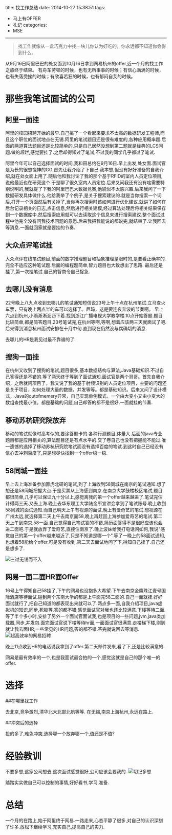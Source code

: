 title: 找工作总结
date: 2014-10-27 15:38:51
tags:
- 马上有OFFER
- 札记
categories:
- MSE

---

> 找工作就像从一盒巧克力中找一块儿你认为好吃的，你永远都不知道你会得到什么。

从9月16日阿里巴巴的处女面到10月16日拿到网易杭州的offer,近一个月的找工作之旅终于结束。
有舟车劳顿的时候，也有无所事事的时候；有信心满满的时候，也有失落受挫的时候；有欣喜若狂的时候，也有郁闷自艾的时候。

# 那些我笔试面试的公司

## 阿里一面挂

阿里的校园招聘开始的最早.自己挑了一个看起来要求不太高的数据研发工程师,而且这个职位的面试地点在无锡.阿里的笔试题目还是很有难度的,各种应用概率题.后面的两道算法题目还是比较简单的,只是自己居然没想到第二题就是经典的LCS问题.做的超烂,感觉要挂了.之后却得知过了笔试,不过我的同学几乎都过了笔试.

阿里今年可以自己选择面试的时间,我和田总约在9月16日.早上出发,处女面.面试官是为长的很想饶神的GG,首先让我介绍了下自己.我本想,但没有好好准备的自我介绍,就在处女面上用了.随后他和我讨论了我的那个基于RFID的室内人员定位项目,说他最近也在研究这个.于是聊了很久室内人员定位.后来又问我还有没有啥需要特别说明的,我就提了下我的阿里巴巴大数据竞赛,他貌似不太感兴趣.后来我问了一下数据研发具体做什么.他给我举了个例子,是关于搜索建议的.就是当你搜索一个词后,打开一个页面然后有关掉了,当你再次搜索时该如何进行优化建议.就讲了如何在后台记录相关的日志,点击信息,然后进行相关建模,经过算法处理后将相关结果保存到一个数据库中.然后搜索应用就可以去读取这个信息来进行搜索建议.整个面试过程中他完全没有问我技术问题的意愿.后来我把我能说的都说完,就结束了.让我回去等消息.一面就回家就是要挂的节奏.

## 大众点评笔试挂

大众点评在线笔试题目,前面的数字推理题目和抽象推理是限时的,是要看正确率的.完全不适应这种笔试题.后面的编程题简单,智力题目也大致想出了思路.
最后还是挂了,第一次挂笔试.自己的智商令自己捉急.


## 去哪儿没有消息

22号晚上八九点收到去哪儿的笔试通知短信说23号上午十点在杭州笔试.立马查火车票，只有晚上两点半的车可以选择了。尼玛，这是要连夜奔波的节奏啊。
早上六点到杭州,小雨淅淅沥沥下着.找到浙江广播电视大学教学楼.10点开始答题.题目比较简单,都是简答题目.23号笔试完,在杭州等啊,等啊,想着应该两三天就面试了吧.后来得到消息杭州面试安排在十月中旬.直到现在仍然没与偶确切的消息.

去哪儿的HR是我见过最不靠谱的了.

## 搜狗一面挂

在杭州又收到了搜狗的笔试,题目很多,基本数据结构与算法,Java基础知识.不过自己答得还是不错的.等了两天终于等到了面试通知.面试官是两个哥哥。首先自我介绍，之后就问项目了，我又说了我的基于射频识别的人员定位项目，主要的问题还是关于项目，如何处理大量的数据，并发等等。都是基础知识。后来又问了设计模式，Java的outofmemery异常，自己实现单例模式，一个由大变小又由小变大的数组查找最小值。都是基础的问题,自己却答的都不是很好.一面就挂的节奏.

## 移动苏杭研究院放弃

移动的笔试就像时高考似的,要涂答题卡的.各种行测题目,体量大.后面的java专业题目都是应用相关的,算法题目还是有点水平的.交了卷自己也没有把握能不能过.唯一遗憾的选择了移动苏杭研究院笔试而没有选择百度的笔试.到这时自己已经没有信心去冲刺百度了,只是想尽快找到一个offer稳一稳.

## 58同城一面挂

早上去上海准备参加雅虎北研的笔试,到了上海收到58同城在南京的笔试通知.想了想还是58同城把握大点.于是买票从上海感到南京.在南京大学鼓楼校区笔试,题目都很简单,几乎可以保证九十分以上,感觉离我的第一个offer越来越进了.笔试完估计得两三天.又去上海.晚上去华东理工大学陆金所宣讲会拿到了笔试账号.晚上收到58同城的面试通知.而自己明天上午有视源的面试,晚上有爱奇艺的笔试.想视源在广州太远,就选择第二天上午去南京面58,晚上再赶回上海参加爱奇艺的笔试.第二天上午到南京,58一面.自己觉得自己笔试答的不错,简历面答得不是很好应该也会进二面吧.于是就放弃了爱奇艺,直接住南京了.晚上波妹给我打电话问如何,我说"感觉自己的第一个offer越来越近了,只是不知道是哪一个".等了一晚上的58面试通知,也想着58能给个offer.可是没有收到.第二天去面试地问了下,得知自己挂了.自己还是想多了.

![三过无锡而不入](http://a.hiphotos.bdimg.com/album/s%3D550%3Bq%3D90%3Bc%3Dxiangce%2C100%2C100/sign=a027e862acc379317968862cdbffc678/f636afc379310a556bcef490b44543a9832610ef.jpg?referer=94df71521e950a7b2c227af450a6&x=.jpg)

## 网易一面二面HR面Offer

16号上午得知自己58挂了,下午的网易也没抱多大希望.下午去南京金鹰珠江壹号国际酒店等待面试.碰到两个东南大学的都是上午面完58二面的.自己一面就挂.好好面试就行了,把自己知道的都表现出来就可以了.两点多一面,自我介绍项目,java虚拟机的知识,同步,死锁等.答的都不错,感觉面试官对我也还比较满意.下楼等待二面.等了半个多小时,安排了另外一个面试官面试我,也是项目的一些问题,jvm,java类加载器,同步,并发包.面完面试官说下楼等待hr面,一面面试官很满意.走楼梯下楼,刚到就让我去面HR,一些常见的HR问题,答的都不错.答完就说回去等消息.
![超高效率的网易招聘](http://d.hiphotos.bdimg.com/album/s%3D550%3Bq%3D90%3Bc%3Dxiangce%2C100%2C100/sign=d3a70064ea24b899da3c793d5e3d6ca8/1e30e924b899a901b79771521e950a7b0208f530.jpg?referer=2c55649f0946f21f90236a6333ee&x=.jpg)

晚上11点收到HR的电话说我拿到了offer.第二天邮件发来,看了下,还是比较满意的.

网易是最有效率的一个,也是我面试最合拍的一个,感觉这就是自己的那个唯一的offer.


# 选择

##在哪里找工作

去北京,竞争激烈,清华北大北邮北航等等.
在无锡,南京上海杭州,永远在路上.

##冲突后的选择

投的多了,难免冲突,选择哪一个放弃哪一个,值还是不值?

# 经验教训

不要多想,这家公司想去,这次面试感觉很好,公司应该会要我的.
![切记多想](http://c.hiphotos.bdimg.com/album/s%3D550%3Bq%3D90%3Bc%3Dxiangce%2C100%2C100/sign=4ebd8911d588d43ff4a991f74d25a326/9345d688d43f8794167c664ad11b0ef41ad53ad6.jpg?referer=19da181b7bf0f73681e9783186cc&x=.jpg)

踏踏实实做自己可以控制的事情,好好看书,学习,准备.

# 总结

一个月的在路上,始于阿里终于网易.一路走来,心态平静了很多,对自己的认识深刻了许多.放松下继续学习,充实自己,提高自己的实力.



